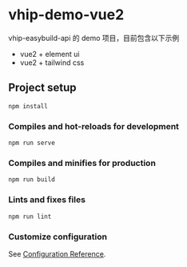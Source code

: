 # vhip-demo-vue2

vhip-easybuild-api 的 demo 项目，目前包含以下示例

- vue2 + element ui
- vue2 + tailwind css

## Project setup
```
npm install
```

### Compiles and hot-reloads for development
```
npm run serve
```

### Compiles and minifies for production
```
npm run build
```

### Lints and fixes files
```
npm run lint
```

### Customize configuration
See [Configuration Reference](https://cli.vuejs.org/config/).
